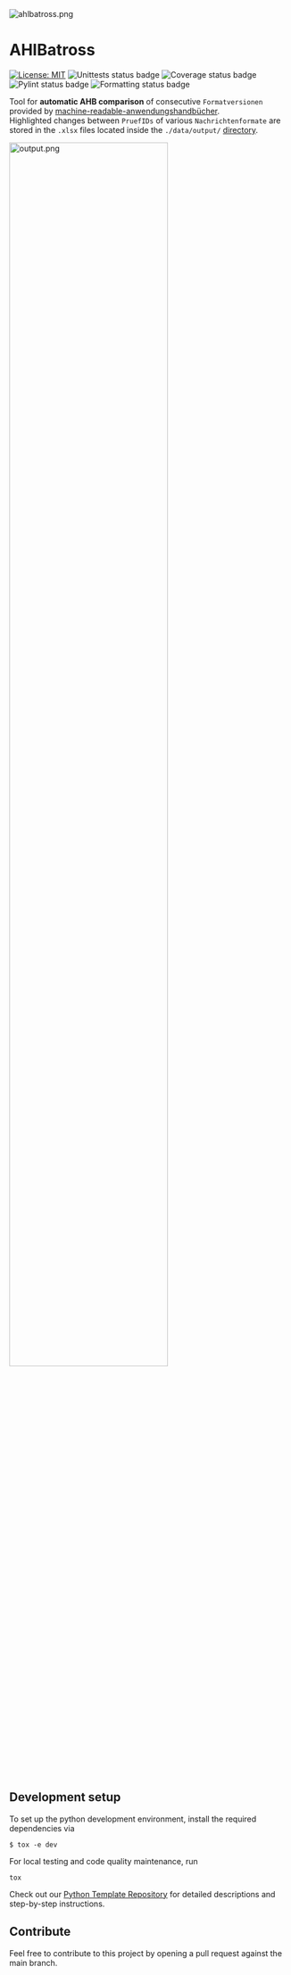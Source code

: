 <img src="https://raw.githubusercontent.com/Hochfrequenz/ahlbatross/main/ahlbatross.png" alt="ahlbatross.png">

# AHlBatross

[![License: MIT](https://img.shields.io/badge/License-MIT-blue.svg?labelColor=30363D&color=fccccc)](LICENSE)
![Unittests status badge](https://github.com/Hochfrequenz/ahlbatross/workflows/Unittests/badge.svg)
![Coverage status badge](https://github.com/Hochfrequenz/ahlbatross/workflows/Coverage/badge.svg)
![Pylint status badge](https://github.com/Hochfrequenz/ahlbatross/workflows/Linting/badge.svg)
![Formatting status badge](https://github.com/Hochfrequenz/ahlbatross/workflows/Formatting/badge.svg)

Tool for **automatic AHB comparison** of consecutive `Formatversionen` provided by 
[machine-readable-anwendungshandbücher](https://github.com/Hochfrequenz/machine-readable_anwendungshandbuecher/).<br>
Highlighted changes between `PruefIDs` of various `Nachrichtenformate` are stored in the `.xlsx` files located inside 
the `./data/output/` [directory](https://github.com/Hochfrequenz/ahlbatross/tree/main/data/output).

<img width="75%" src="https://raw.githubusercontent.com/Hochfrequenz/ahlbatross/main/output.png" alt="output.png">

## Development setup

To set up the python development environment, install the required dependencies via

```shell
$ tox -e dev
```

For local testing and code quality maintenance, run 

```shell
tox
```

Check out our [Python Template Repository](https://github.com/Hochfrequenz/python_template_repository#how-to-use-this-repository-on-your-machine) 
for detailed descriptions and step-by-step instructions.

## Contribute

Feel free to contribute to this project by opening a pull request against the main branch.

